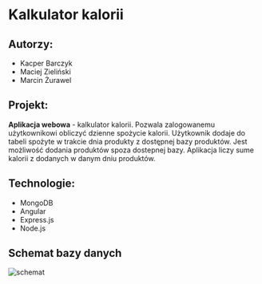 # Kalkulator kalorii

## Autorzy: 
* Kacper Barczyk 
* Maciej Zieliński 
* Marcin Żurawel 

## Projekt: 
**Aplikacja webowa** - kalkulator kalorii. Pozwala zalogowanemu użytkownikowi obliczyć dzienne spożycie kalorii. Użytkownik dodaje do tabeli spożyte w trakcie dnia produkty z dostępnej bazy produktów. Jest możliwość dodania produktów spoza dostepnej bazy. Aplikacja liczy sume kalorii z dodanych w danym dniu produktów.

## Technologie: 
* MongoDB
* Angular
* Express.js
* Node.js

## Schemat bazy danych
![schemat](https://user-images.githubusercontent.com/72752781/121600266-7ede0b00-ca44-11eb-9472-112032ee4628.png)
